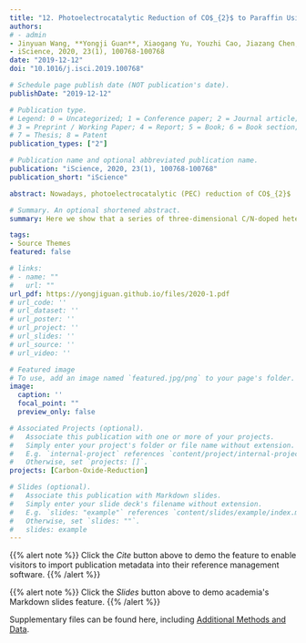 ```yaml
---
title: "12. Photoelectrocatalytic Reduction of CO$_{2}$ to Paraffin Using P-N Heterojunctions (Times cited = 2)"
authors:
# - admin
- Jinyuan Wang, **Yongji Guan**, Xiaogang Yu, Youzhi Cao, Jiazang Chen, Yilin Wang, Bin Hu, Huanwang Jing
- iScience, 2020, 23(1), 100768-100768
date: "2019-12-12"
doi: "10.1016/j.isci.2019.100768"

# Schedule page publish date (NOT publication's date).
publishDate: "2019-12-12"

# Publication type.
# Legend: 0 = Uncategorized; 1 = Conference paper; 2 = Journal article;
# 3 = Preprint / Working Paper; 4 = Report; 5 = Book; 6 = Book section;
# 7 = Thesis; 8 = Patent
publication_types: ["2"]

# Publication name and optional abbreviated publication name.
publication: "iScience, 2020, 23(1), 100768-100768"
publication_short: "iScience"

abstract: Nowadays, photoelectrocatalytic (PEC) reduction of CO$_{2}$  represents a very promising solution for storing solar energy in value-added chemicals, but so far it has been hampered by the lack of highly efficient catalyst of photocathode. Enlightened by the Calvin cycle of plants, here we show that a series of three-dimensional C/N-doped heterojunctions of Zn$_{x}$:Co$_{y}$@Cu are successfully fabricated and applied as photocathodes in the PEC reduction of CO$_{2}$ to generate paraffin product. These materials integrate semiconductors of p-type Co$_{3}$O$_{4}$ and n-type ZnO on Cu foam to construct fine heterojunctions with multiple active sites, which result in excellent C-C coupling control in reduction of CO$_{2}$. The best catalyst of Zn$_{0.2}$:Co$_{1}$@Cu yields paraffin at a rate of 325 ug h$^{-1}$ under 0.4V versus saturated calomel electrode without H$_{2}$ release. The apparent quantum efficiency of PEC cell is up to 1.95%.

# Summary. An optional shortened abstract.
summary: Here we show that a series of three-dimensional C/N-doped heterojunctions of Zn$_{x}$:Co$_{y}$@Cu are successfully fabricated and applied as photocathodes in the PEC reduction of CO$_{2}$ to generate paraffin product.

tags:
- Source Themes
featured: false

# links:
# - name: ""
#   url: ""
url_pdf: https://yongjiguan.github.io/files/2020-1.pdf
# url_code: ''
# url_dataset: ''
# url_poster: ''
# url_project: ''
# url_slides: ''
# url_source: ''
# url_video: ''

# Featured image
# To use, add an image named `featured.jpg/png` to your page's folder. 
image:
  caption: ''
  focal_point: ""
  preview_only: false

# Associated Projects (optional).
#   Associate this publication with one or more of your projects.
#   Simply enter your project's folder or file name without extension.
#   E.g. `internal-project` references `content/project/internal-project/index.md`.
#   Otherwise, set `projects: []`.
projects: [Carbon-Oxide-Reduction]

# Slides (optional).
#   Associate this publication with Markdown slides.
#   Simply enter your slide deck's filename without extension.
#   E.g. `slides: "example"` references `content/slides/example/index.md`.
#   Otherwise, set `slides: ""`.
#   slides: example
---
```


{{% alert note %}}
Click the *Cite* button above to demo the feature to enable visitors to import publication metadata into their reference management software.
{{% /alert %}}

{{% alert note %}}
Click the *Slides* button above to demo academia's Markdown slides feature.
{{% /alert %}}

Supplementary files can be found here, including [Additional Methods and Data](https://www.sciencedirect.com/science/article/pii/S2589004219305139).